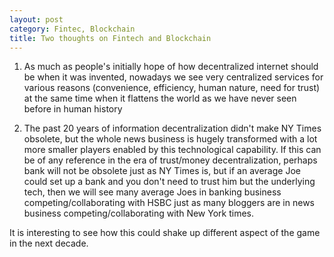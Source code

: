 ```yaml
---
layout: post
category: Fintec, Blockchain
title: Two thoughts on Fintech and Blockchain
---
```


1) As much as people's initially hope of how decentralized internet should be when it was invented, nowadays we see very centralized services for various reasons (convenience, efficiency, human nature, need for trust) at the same time when it flattens the world as we have never seen before in human history

2) The past 20 years of information decentralization didn't make NY Times obsolete, but the whole news business is hugely transformed with a lot more smaller players enabled by this technological capability. If this can be of any reference in the era of trust/money decentralization, perhaps bank will not be obsolete just as NY Times is, but if an average Joe could set up a bank and you don't need to trust him but the underlying tech, then we will see many average Joes in banking business competing/collaborating with HSBC just as many bloggers are in news business competing/collaborating with New York times.

It is interesting to see how this could shake up different aspect of the game in the next decade.
